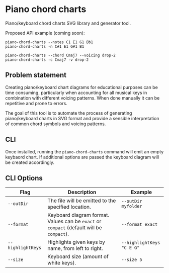 # Piano chord charts

Piano/keyboard chord charts SVG library and generator tool.

Proposed API example (coming soon):

```shell
piano-chord-charts --notes C1 E1 G1 Bb1
piano-chord-charts -n C#1 E1 G#1 B1

piano-chord-charts --chord Cmaj7 --voicing drop-2
piano-chord-charts -c Cmaj7 -v drop-2
```

## Problem statement

Creating piano/keyboard chart diagrams for educational purposes can be time consuming, particularly when accounting for all musical keys in combination with different voicing patterns. When done manually it can be repetitive and prone to errors.

The goal of this tool is to automate the process of generating piano/keyboard charts in SVG format and provide a sensible interpretation of common chord symbols and voicing patterns.

## CLI

Once installed, running the `piano-chord-charts` command will emit an empty keybaord chart. If additional options are passed the keyboard diagram will be created accordingly.

## CLI Options

| Flag              | Description                                                                              | Example                   |
| ----------------- | ---------------------------------------------------------------------------------------- | ------------------------- |
| `--outDir`        | The file will be emitted to the specified location.                                      | `--outDir myfolder`       |
| `--format`        | Keyboard diagram format. Values can be `exact` or `compact` (default will be `compact`). | `--format exact`          |
| `--highlightKeys` | Highlights given keys by name, from left to right.                                       | `--highlightKeys "C E G"` |
| `--size`          | Keyboard size (amount of white keys).                                                    | `--size 5`                |
